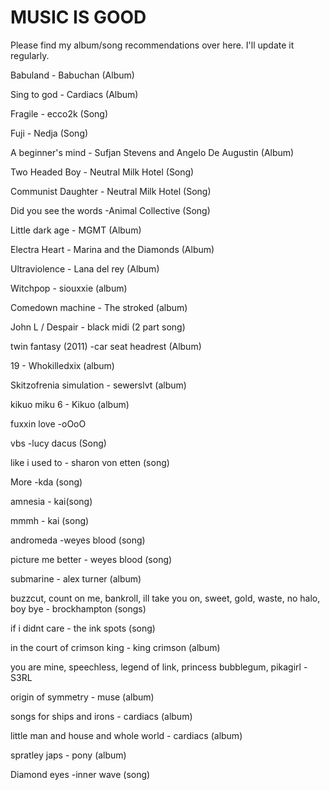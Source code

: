# MUSIC IS GOOD
Please find my album/song recommendations over here. I'll update it regularly.

Babuland - Babuchan (Album)

Sing to god - Cardiacs (Album)

Fragile - ecco2k (Song)

Fuji - Nedja (Song)

A beginner's mind - Sufjan Stevens and Angelo De Augustin (Album)

Two Headed Boy - Neutral Milk Hotel (Song)

Communist Daughter - Neutral Milk Hotel (Song)

Did you see the words -Animal Collective (Song)

Little dark age - MGMT (Album)

Electra Heart - Marina and the Diamonds (Album)

Ultraviolence - Lana del rey (Album)

Witchpop - siouxxie (album)

Comedown machine - The stroked (album)

John L / Despair - black midi (2 part song)

twin fantasy (2011) -car seat headrest (Album)

19 - Whokilledxix (album)

Skitzofrenia simulation - sewerslvt (album)

kikuo miku 6 - Kikuo (album)

fuxxin love -oOoO

vbs -lucy dacus (Song)

like i used to - sharon von etten (song)

More -kda (song)

amnesia - kai(song)

mmmh - kai (song)

andromeda -weyes blood (song)

picture me better - weyes blood (song)

submarine - alex turner (album)

buzzcut, count on me, bankroll, ill take you on, sweet, gold, waste, no halo, boy bye - brockhampton (songs)

if i didnt care - the ink spots (song)

in the court of crimson king - king crimson (album)

you are mine, speechless, legend of link, princess bubblegum, pikagirl - S3RL

origin of symmetry - muse (album)

songs for ships and irons - cardiacs (album)

little man and house and whole world - cardiacs (album)

spratley japs - pony (album)

Diamond eyes -inner wave (song)







